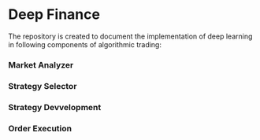 # Deep Finance

The repository is created to document the implementation of deep learning in following components of algorithmic trading:
### Market Analyzer
### Strategy Selector
### Strategy Devvelopment
### Order Execution

